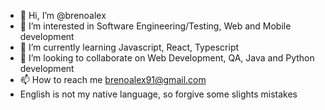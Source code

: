 - 👋 Hi, I’m @brenoalex
- 👀 I’m interested in Software Engineering/Testing, Web and Mobile development
- 🌱 I’m currently learning  Javascript, React, Typescript
- 💞️ I’m looking to collaborate on Web Development, QA, Java and Python development
- 📫 How to reach me brenoalex91@gmail.com
- English is not my native language, so forgive some slights mistakes

<!---
brenoalex/brenoalex is a ✨ special ✨ repository because its `README.md` (this file) appears on your GitHub profile.
You can click the Preview link to take a look at your changes.
--->
